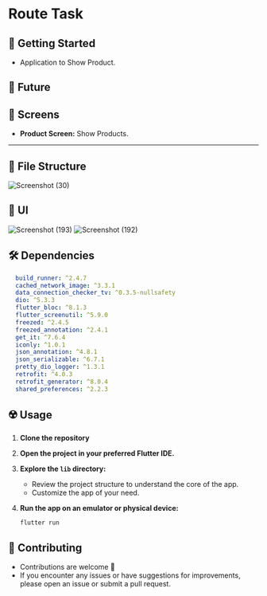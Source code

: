 # Route Task


## 🚀 Getting Started

- Application to Show Product.
## 🚀 Future



## 🤳 Screens

- **Product Screen:** Show Products. 



<hr>
<!-- <h3>
  <a href="https://www.youtube.com/watch?v=eRK9pI98EUk&list=PLYfTCw9blWRNh4jiQO3kVNd34jUD6MD9m&index=1&t=4s&pp=gAQBiAQB">
    👨🏻‍🎓 Get this app on YouTube Playlist Tutorials
  </a>
</h3> -->
<!-- <p align= "center">
    <a href="https://www.youtube.com/watch?v=eRK9pI98EUk&list=PLYfTCw9blWRNh4jiQO3kVNd34jUD6MD9m&index=1&t=4s&pp=gAQBiAQB">
     <kbd>
        <img  src="https://github.com/AmmarAgeeza/Up-To-Do-App/assets/72443818/0f267f9e-d2a3-41c6-8a4b-17a0b12abd6d" alt="Get this app on YouTube Playlist Tutorials">
     </kbd>
  </a>
 -->

## 📁 File Structure
![Screenshot (30)](https://github.com/user-attachments/assets/cc6fe581-1f71-4a51-91b3-2c54a57413e8)




## 📱 UI


![Screenshot (193)](https://github.com/Ibrahim-Omran/Route-Task/assets/112516011/658a8e67-1736-4ba2-a97b-4fcec8d17ecc)
![Screenshot (192)](https://github.com/Ibrahim-Omran/Route-Task/assets/112516011/b347d111-8eda-417e-bfea-4925304f10f4)





## 🛠 Dependencies

```pubspec.yaml
  build_runner: ^2.4.7
  cached_network_image: ^3.3.1
  data_connection_checker_tv: ^0.3.5-nullsafety
  dio: ^5.3.3
  flutter_bloc: ^8.1.3
  flutter_screenutil: ^5.9.0
  freezed: ^2.4.5
  freezed_annotation: ^2.4.1
  get_it: ^7.6.4
  iconly: ^1.0.1
  json_annotation: ^4.8.1
  json_serializable: ^6.7.1
  pretty_dio_logger: ^1.3.1
  retrofit: ^4.0.3
  retrofit_generator: ^8.0.4
  shared_preferences: ^2.2.3
```

## ☢️ Usage

1. **Clone the repository**

2. **Open the project in your preferred Flutter IDE.**

3. **Explore the `lib` directory:**

    - Review the project structure to understand the core of the app.
    - Customize the app of your need.

4. **Run the app on an emulator or physical device:**

    ```bash
    flutter run

    ```

## 🚨 Contributing

- Contributions are welcome 💜
- If you encounter any issues or have suggestions for improvements, please open an issue or submit a pull request.

